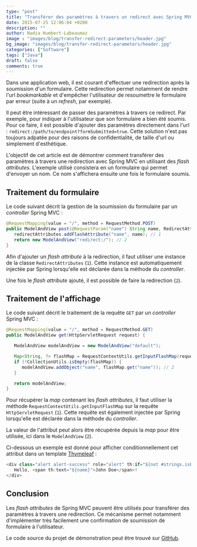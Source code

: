 ```yaml
---
type: "post"
title: "Transférer des paramètres à travers un redirect avec Spring MVC"
date: 2015-07-25 12:06:04 +0200
description: ""
author: Nadia Humbert-Labeaumaz
image : "images/blog/transfer-redirect-parameters/header.jpg"
bg_image: "images/blog/transfer-redirect-parameters/header.jpg"
categories: ["Software"]
tags: ["Java"]
draft: false
comments: true
---
```


Dans une application web, il est courant d'effectuer une redirection après la soumission d'un formulaire. Cette redirection permet notamment de rendre l'url _bookmarkable_ et d'empêcher l'utilisateur de resoumettre le formulaire par erreur (suite à un _refresh_, par exemple).

Il peut être intéressant de passer des paramètres à travers ce redirect. Par exemple, pour indiquer à l'utilisateur que son formulaire a bien été soumis. Pour ce faire, il est possible d'ajouter des paramètres directement dans l'url : `redirect:/path/to/endpoint?formSubmitted=true`.
Cette solution n'est pas toujours adpatée pour des raisons de confidentialité, de taille d'url ou simplement d'esthétique.

L'objectif de cet article est de démontrer comment transférer des paramètres à travers une redirection avec Spring MVC en utilisant des _flash attributes_. L'exemple utilisé consistera en un formulaire qui permet d'envoyer un nom. Ce nom s'affichera ensuite une fois le formulaire soumis.  

<!-- more -->

## Traitement du formulaire

Le code suivant décrit la gestion de la soumission du formulaire par un _controller_ Spring MVC :

```java
@RequestMapping(value = "/", method = RequestMethod.POST)
public ModelAndView post(@RequestParam("name") String name, RedirectAttributes redirectAttributes) {
   redirectAttributes.addFlashAttribute("name", name); // 1
   return new ModelAndView("redirect:/"); // 2
}
```

Afin d'ajouter un _flash attribute_ à la redirection, il faut utiliser une instance de la classe `RedirectAttributes` (`1`). Cette instance est automatiquement injectée par Spring lorsqu'elle est déclarée dans la méthode du _controller_.

Une fois le _flash attribute_ ajouté, il est possible de faire la redirection (`2`).


## Traitement de l'affichage

Le code suivant décrit le traitement de la requête `GET` par un _controller_ Spring MVC :

```java
@RequestMapping(value = "/", method = RequestMethod.GET)
public ModelAndView get(HttpServletRequest request) {

   ModelAndView modelAndView = new ModelAndView("default");

   Map<String, ?> flashMap = RequestContextUtils.getInputFlashMap(request); // 1
   if (!CollectionUtils.isEmpty(flashMap)) {
      modelAndView.addObject("name", flashMap.get("name")); // 2
   }

   return modelAndView;
}
```

Pour récupérer la _map_ contenant les _flash attributes_, il faut utiliser la méthode `RequestContextUtils.getInputFlashMap` sur la requête `HttpServletRequest` (`1`). Cette requête est également injectée par Spring lorsqu'elle est déclarée dans la méthode du _controller_.


La valeur de l'attribut peut alors être récupérée depuis la _map_ pour être utilisée, ici dans le `ModelAndView` (`2`).

Ci-dessous un exemple est donné pour afficher conditionnellement cet attribut dans un template [Thymeleaf](http://www.thymeleaf.org/) :


```java
<div class="alert alert-success" role="alert" th:if="${not #strings.isEmpty(name)}">
   Hello, <span th:text="${name}">John Doe</span>!
</div>
```

## Conclusion

Les _flash attributes_ de Spring MVC peuvent être utilisés pour transférer des paramètres à travers une redirection. Ce mécanisme permet notamment d'implémenter très facilement une confirmation de soumission de formulaire à l'utilisateur.

Le code source du projet de démonstration peut être trouvé sur [GitHub](https://github.com/nphumbert/demo-flash-attributes).
